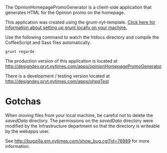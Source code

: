 The OpinionHomepagePromoGenerator is a client-side application that generates HTML for the Opinion promo on the homepage.

This application was created using the grunt-nyt-template. <a href="http://gitlab.newsdev.net/lggarrison/grunt-nyt-template/tree/master">Click here for information about setting up grunt locally on your machine.</a>

Use the following command to watch the htdocs directory and compile the CoffeeScript and Sass files automatically.

	grunt regarde

The production version of this application is located at http://designdev.prvt.nytimes.com/apps/opinionHomepagePromoGenerator

There is a development / testing version located at http://designdev.prvt.nytimes.com/apps/ohpgTest

Gotchas
=======

When moving files from your local machine, be careful not to delete the *savedData* directory. The permissions on the *savedData* directory were modified by the Infrastructure department so that the directory is writeable by the webapps user.

See http://bugzilla.em.nytimes.com/show_bug.cgi?id=76989 for more information.